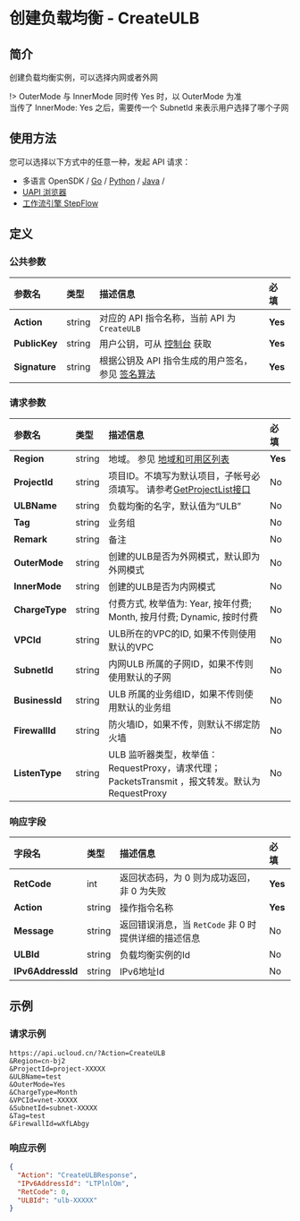 # 创建负载均衡 - CreateULB

## 简介

创建负载均衡实例，可以选择内网或者外网



!> OuterMode 与 InnerMode 同时传 Yes 时，以 OuterMode 为准<br />当传了 InnerMode: Yes 之后，需要传一个 SubnetId 来表示用户选择了哪个子网


## 使用方法

您可以选择以下方式中的任意一种，发起 API 请求：
- 多语言 OpenSDK / [Go](https://github.com/ucloud/ucloud-sdk-go) / [Python](https://github.com/ucloud/ucloud-sdk-python3) / [Java](https://github.com/ucloud/ucloud-sdk-java) /
- [UAPI 浏览器](https://console.ucloud.cn/uapi/detail?id=CreateULB)
- [工作流引擎 StepFlow](https://console.ucloud.cn/stepflow/manage/)


## 定义

### 公共参数

| 参数名 | 类型 | 描述信息 | 必填 |
|:---|:---|:---|:---|
| **Action**     | string  | 对应的 API 指令名称，当前 API 为 `CreateULB`                        | **Yes** |
| **PublicKey**  | string  | 用户公钥，可从 [控制台](https://console.ucloud.cn/uapi/apikey) 获取                                             | **Yes** |
| **Signature**  | string  | 根据公钥及 API 指令生成的用户签名，参见 [签名算法](api/summary/signature.md)  | **Yes** |

### 请求参数

| 参数名 | 类型 | 描述信息 | 必填 |
|:---|:---|:---|:---|
| **Region** | string | 地域。 参见 [地域和可用区列表](api/summary/regionlist) |**Yes**|
| **ProjectId** | string | 项目ID。不填写为默认项目，子帐号必须填写。 请参考[GetProjectList接口](api/summary/get_project_list) |No|
| **ULBName** | string | 负载均衡的名字，默认值为“ULB” |No|
| **Tag** | string | 业务组 |No|
| **Remark** | string | 备注 |No|
| **OuterMode** | string | 创建的ULB是否为外网模式，默认即为外网模式 |No|
| **InnerMode** | string | 创建的ULB是否为内网模式 |No|
| **ChargeType** | string | 付费方式, 枚举值为: Year, 按年付费; Month, 按月付费; Dynamic, 按时付费 |No|
| **VPCId** | string | ULB所在的VPC的ID, 如果不传则使用默认的VPC |No|
| **SubnetId** | string | 内网ULB 所属的子网ID，如果不传则使用默认的子网 |No|
| **BusinessId** | string | ULB 所属的业务组ID，如果不传则使用默认的业务组 |No|
| **FirewallId** | string | 防火墙ID，如果不传，则默认不绑定防火墙 |No|
| **ListenType** | string | ULB 监听器类型，枚举值：RequestProxy，请求代理； PacketsTransmit ，报文转发。默认为RequestProxy |No|

### 响应字段

| 字段名 | 类型 | 描述信息 | 必填 |
|:---|:---|:---|:---|
| **RetCode** | int | 返回状态码，为 0 则为成功返回，非 0 为失败 |**Yes**|
| **Action** | string | 操作指令名称 |**Yes**|
| **Message** | string | 返回错误消息，当 `RetCode` 非 0 时提供详细的描述信息 |No|
| **ULBId** | string | 负载均衡实例的Id |No|
| **IPv6AddressId** | string | IPv6地址Id |No|




## 示例

### 请求示例
    
```
https://api.ucloud.cn/?Action=CreateULB
&Region=cn-bj2
&ProjectId=project-XXXXX
&ULBName=test
&OuterMode=Yes
&ChargeType=Month
&VPCId=vnet-XXXXX
&SubnetId=subnet-XXXXX
&Tag=test
&FirewallId=wXfLAbgy
```

### 响应示例
    
```json
{
  "Action": "CreateULBResponse",
  "IPv6AddressId": "LTPlnlOm",
  "RetCode": 0,
  "ULBId": "ulb-XXXXX"
}
```





